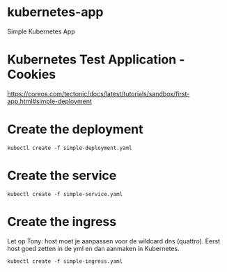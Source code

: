 # kubernetes-app
Simple Kubernetes App

# Kubernetes Test Application - Cookies
https://coreos.com/tectonic/docs/latest/tutorials/sandbox/first-app.html#simple-deployment

# Create the deployment

```
kubectl create -f simple-deployment.yaml
```

# Create the service

```
kubectl create -f simple-service.yaml
```

# Create the ingress
Let op Tony: host moet je aanpassen voor de wildcard dns (quattro).
Eerst host goed zetten in de yml en dan aanmaken in Kubernetes.

```
kubectl create -f simple-ingress.yaml
```
